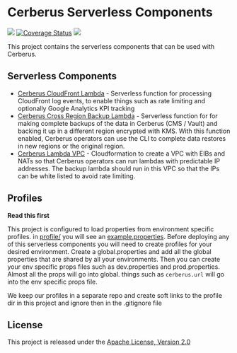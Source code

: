# Cerberus Serverless Components

[![][travis img]][travis]
[![Coverage Status](https://coveralls.io/repos/github/Nike-Inc/cerberus-serverless-components/badge.svg)](https://coveralls.io/github/Nike-Inc/cerberus-serverless-components)
[![][license img]][license]

This project contains the serverless components that can be used with Cerberus.

## Serverless Components

* [Cerberus CloudFront Lambda](cerberus-cloudfront-lambda/README.md) - Serverless function for processing CloudFront log events, to enable things such as rate limiting and optionally Google Analytics KPI tracking
* [Cerberus Cross Region Backup Lambda](cerberus-cross-region-backup-lambda/README.md) - Serverless function for for making complete backups of the data in Cerberus (CMS / Vault) and backing it up in a different region encrypted with KMS. With this function enabled, Cerberus operators can use the CLI to complete data restores in new regions or the original region.
* [Cerberus Lambda VPC](cerberus-lambda-vpc/README.md) - Cloudformation to create a VPC with EIBs and NATs so that Cerberus operators can run lambdas with predictable IP addresses. The backup lambda should run in this VPC so that the IPs can be white listed to avoid rate limiting.

## Profiles

**Read this first**

This project is configured to load properties from environment specific profiles. in [profile/](profile) 
you will see an [example.properties](profile/example.properties). Before deploying any of this serverless components 
you will need to create profiles for your desired environment. Create a global.properties and add all the global properties that are shared by all your environments. Then you can create your env specific props files such as dev.properties and prod.properties.
Almost all the props will go into global. things such as `cerberus.url` will go into the env specific props file. 

We keep our profiles in a separate repo and create soft links to the profile dir in this project and ignore then in the .gitignore file

## License

This project is released under the [Apache License, Version 2.0](http://www.apache.org/licenses/LICENSE-2.0)

[travis]:https://travis-ci.org/Nike-Inc/cerberus-serverless-components
[travis img]:https://api.travis-ci.org/Nike-Inc/cerberus-serverless-components.svg?branch=master

[license]:LICENSE.txt
[license img]:https://img.shields.io/badge/License-Apache%202-blue.svg
